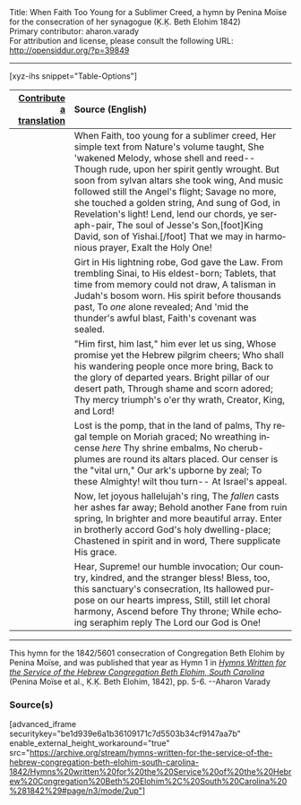 <html>
<head></head>
<body>
Title: When Faith Too Young for a Sublimer Creed, a hymn by Penina Moïse for the consecration of her synagogue (Ḳ.Ḳ. Beth Elohim 1842)<br />
Primary contributor: aharon.varady<br />
For attribution and license, please consult the following URL: <a href="http://opensiddur.org/?p=39849">http://opensiddur.org/?p=39849</a>
<p />
<hr />

[xyz-ihs snippet="Table-Options"]<table style="margin-left: auto;margin-right: auto;" class="draggable">
<thead><tr><th id="x" style="text-align: right;"><a href="/translate/" target="_blank" rel="noopener">Contribute a translation</a></th><th style="text-align: left;">Source (English)</th></tr></thead>
<tbody>
<tr><td style="vertical-align:top;">
<div class="liturgy" lang="he" style="text-align: right;">

</div></td>

<td style="vertical-align:top;">
<div class="english" lang="en" style="text-align: left;">
When Faith, too young for a sublimer creed, 
Her simple text from Nature's volume taught, 
She 'wakened Melody, whose shell and reed-- 
Though rude, upon her spirit gently wrought. 
But soon from sylvan altars she took wing, 
And music followed still the Angel's flight; 
Savage no more, she touched a golden string, 
And sung of God, in Revelation's light!
Lend, lend our chords, ye seraph-pair, 
The soul of Jesse's Son,[foot]King David, son of Yishai.[/foot]
That we may in harmonious prayer, 
Exalt the Holy One! 
</div></td></tr>


<tr><td style="vertical-align:top;">
<div class="liturgy" lang="he" style="text-align: right;">

</div></td>

<td style="vertical-align:top;">
<div class="english" lang="en" style="text-align: left;">
Girt in His lightning robe, God gave the Law. 
From trembling Sinai, to His eldest-born; 
Tablets, that time from memory could not draw, 
A talisman in Judah's bosom worn. 
His spirit before thousands past, 
To <em>one</em> alone revealed; 
And 'mid the thunder's awful blast, 
Faith's covenant was sealed. 
</div></td></tr>


<tr><td style="vertical-align:top;">
<div class="liturgy" lang="he" style="text-align: right;">

</div></td>

<td style="vertical-align:top;">
<div class="english" lang="en" style="text-align: left;">
"Him first, him last," him ever let us sing, 
Whose promise yet the Hebrew pilgrim cheers; 
Who shall his wandering people once more bring, 
Back to the glory of departed years. 
Bright pillar of our desert path, 
Through shame and scorn adored; 
Thy mercy triumph's o'er thy wrath, 
Creator, King, and Lord! 
</div></td></tr>


<tr><td style="vertical-align:top;">
<div class="liturgy" lang="he" style="text-align: right;">

</div></td>

<td style="vertical-align:top;">
<div class="english" lang="en" style="text-align: left;">
Lost is the pomp, that in the land of palms, 
Thy regal temple on Moriah graced; 
No wreathing incense <em>here</em> Thy shrine embalms, 
No cherub-plumes are round its altars placed. 
Our censer is the "vital urn," 
Our ark's upborne by zeal; 
To these Almighty! wilt thou turn--
At Israel's appeal. 
</div></td></tr>


<tr><td style="vertical-align:top;">
<div class="liturgy" lang="he" style="text-align: right;">

</div></td>

<td style="vertical-align:top;">
<div class="english" lang="en" style="text-align: left;">
Now, let joyous hallelujah's ring, 
The <em>fallen</em> casts her ashes far away; 
Behold another Fane from ruin spring, 
In brighter and more beautiful array. 
Enter in brotherly accord 
God's holy dwelling-place; 
Chastened in spirit and in word, 
There supplicate His grace. 
</div></td></tr>


<tr><td style="vertical-align:top;">
<div class="liturgy" lang="he" style="text-align: right;">

</div></td>

<td style="vertical-align:top;">
<div class="english" lang="en" style="text-align: left;">
Hear, Supreme! our humble invocation; 
Our country, kindred, and the stranger bless! 
Bless, too, this sanctuary's consecration, 
Its hallowed purpose on our hearts impress, 
Still, still let choral harmony, 
Ascend before Thy throne; 
While echoing seraphim reply 
The Lord our God is One! 
</div></td></tr>
</tbody></table>

<hr />

This hymn for the 1842/5601 consecration of Congregation Beth Elohim by Penina Moïse, and was published that year as Hymn 1 in <em><a href="/?p=39305">Hymns Written for the Service of the Hebrew Congregation Beth Elohim, South Carolina</a></em> (Penina Moïse et al., Ḳ.Ḳ. Beth Elohim, 1842), pp. 5-6. --Aharon Varady

<h3>Source(s)</h3>

[advanced_iframe securitykey="be1d939e6a1b36109171c7d5503b34cf9147aa7b" enable_external_height_workaround="true" src="https://archive.org/stream/hymns-written-for-the-service-of-the-hebrew-congregation-beth-elohim-south-carolina-1842/Hymns%20written%20for%20the%20Service%20of%20the%20Hebrew%20Congregation%20Beth%20Elohim%2C%20South%20Carolina%20%281842%29#page/n3/mode/2up"]

&nbsp;
</body>
</html>